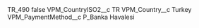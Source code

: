 <?xml version="1.0" encoding="UTF-8"?>
<CustomMetadata xmlns="http://soap.sforce.com/2006/04/metadata" xmlns:xsi="http://www.w3.org/2001/XMLSchema-instance" xmlns:xsd="http://www.w3.org/2001/XMLSchema">
    <label>TR_490</label>
    <protected>false</protected>
    <values>
        <field>VPM_CountryISO2__c</field>
        <value xsi:type="xsd:string">TR</value>
    </values>
    <values>
        <field>VPM_Country__c</field>
        <value xsi:type="xsd:string">Turkey</value>
    </values>
    <values>
        <field>VPM_PaymentMethod__c</field>
        <value xsi:type="xsd:string">P_Banka Havalesi</value>
    </values>
</CustomMetadata>

